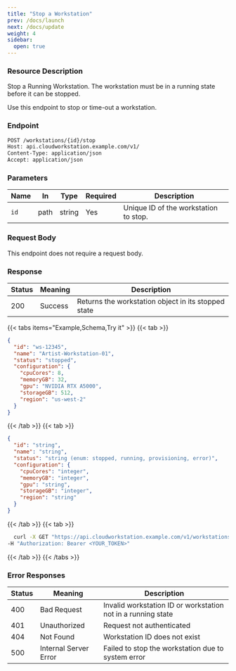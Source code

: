 ```yaml
---
title: "Stop a Workstation"
prev: /docs/launch
next: /docs/update
weight: 4
sidebar:
  open: true
---
```

### Resource Description
Stop a Running Workstation. The workstation must be in a running state before it can be stopped.

Use this endpoint to stop or time-out a workstation.

### Endpoint
```bash
POST /workstations/{id}/stop
Host: api.cloudworkstation.example.com/v1/
Content-Type: application/json
Accept: application/json
```
### Parameters
| Name | In   | Type   | Required | Description                             |
| ---- | ---- | ------ | -------- | --------------------------------------- |
| `id` | path | string | Yes      | Unique ID of the workstation to stop. |

### Request Body
This endpoint does not require a request body.

### Response
| Status | Meaning               | Description                                      |
|--------|-----------------------|--------------------------------------------------|
| 200    | Success               | Returns the workstation object in its stopped state |

{{< tabs items="Example,Schema,Try it" >}}
  {{< tab >}}
```json
{
  "id": "ws-12345",
  "name": "Artist-Workstation-01",
  "status": "stopped",
  "configuration": {
    "cpuCores": 8,
    "memoryGB": 32,
    "gpu": "NVIDIA RTX A5000",
    "storageGB": 512,
    "region": "us-west-2"
  }
}
```
  {{< /tab >}}
  {{< tab >}}
```json
{
  "id": "string",
  "name": "string",
  "status": "string (enum: stopped, running, provisioning, error)",
  "configuration": {
    "cpuCores": "integer",
    "memoryGB": "integer",
    "gpu": "string",
    "storageGB": "integer",
    "region": "string"
  }
}
```
  {{< /tab >}}
  {{< tab >}}
  ```bash
    curl -X GET "https://api.cloudworkstation.example.com/v1/workstations/ws-12345/stop" \
-H "Authorization: Bearer <YOUR_TOKEN>"
  ```
  {{< /tab >}}
{{< /tabs >}}


### Error Responses
| Status | Meaning               | Description                                      |
|--------|-----------------------|--------------------------------------------------|
| 400    | Bad Request           | Invalid workstation ID or workstation not in a running state |
| 401    | Unauthorized          | Request not authenticated |
| 404    | Not Found             | Workstation ID does not exist |
| 500    | Internal Server Error | Failed to stop the workstation due to system error |

